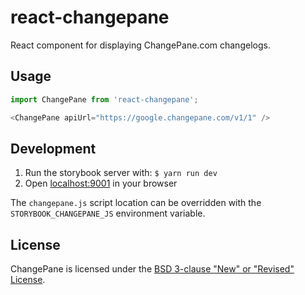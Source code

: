 # react-changepane

React component for displaying ChangePane.com changelogs.

## Usage

```js
import ChangePane from 'react-changepane';

<ChangePane apiUrl="https://google.changepane.com/v1/1" />
```

## Development

1. Run the storybook server with: `$ yarn run dev`
2. Open [localhost:9001](http://localhost:9001/) in your browser

The `changepane.js` script location can be overridden with the
`STORYBOOK_CHANGEPANE_JS` environment variable.

## License

ChangePane is licensed under the [BSD 3-clause "New" or "Revised" License](./LICENSE).
